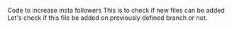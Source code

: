 
Code to increase insta followers
This is to check if new files can be added
Let's check if this file be added on previously defined branch or not.